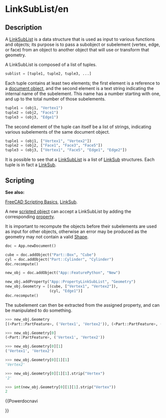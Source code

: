 # LinkSubList/en


## Description

A [LinkSubList](LinkSubList.md) is a data structure that is used as input to various functions and objects; its purpose is to pass a subobject or subelement (vertex, edge, or face) from an object to another object that will use or transform that geometry.

A LinkSubList is composed of a list of tuples. 
```python
sublist = [tuple1, tuple2, tuple3, ...]
```

Each tuple contains at least two elements; the first element is a reference to a [document object](App_DocumentObject.md), and the second element is a text string indicating the internal name of the subelement. This name has a number starting with one, and up to the total number of those subelements. 
```python
tuple1 = (obj1, "Vertex1")
tuple2 = (obj2, "Face1")
tuple3 = (obj3, "Edge1")
```

The second element of the tuple can itself be a list of strings, indicating various subelements of the same document object. 
```python
tuple1 = (obj1, ["Vertex1", "Vertex2"])
tuple2 = (obj2, ["Face1", "Face3", "Face5"])
tuple3 = (obj3, ["Vertex1", "Face5", "Edge1", "Edge2"])
```

It is possible to see that a [LinkSubList](LinkSubList.md) is a list of [LinkSub](LinkSub.md) structures. Each tuple is in fact a [LinkSub](LinkSub.md).

## Scripting


**See also:**

[FreeCAD Scripting Basics](FreeCAD_Scripting_Basics.md), [LinkSub](LinkSub.md).

A new [scripted object](scripted_objects.md) can accept a LinkSubList by adding the corresponding [property](property.md).

It is important to recompute the objects before their subelements are used as input for other objects, otherwise an error may be produced as the geometry may not contain a valid [Shape](Part_TopoShape.md).


```python
doc = App.newDocument()

cube = doc.addObject("Part::Box", "Cube")
cyl = doc.addObject("Part::Cylinder", "Cylinder")
doc.recompute()

new_obj = doc.addObject("App::FeaturePython", "New")

new_obj.addProperty("App::PropertyLinkSubList", "Geometry")
new_obj.Geometry = [(cube, ["Vertex1", "Vertex2"]),
                    (cyl, "Edge1")]
doc.recompute()
```

The subelement can then be extracted from the assigned property, and can be manipulated to do something. 
```python
>>> new_obj.Geometry
[(<Part::PartFeature>, ('Vertex1', 'Vertex2')), (<Part::PartFeature>, ('Edge1',))]

>>> new_obj.Geometry[0]
(<Part::PartFeature>, ('Vertex1', 'Vertex2'))

>>> new_obj.Geometry[0][1]
('Vertex1', 'Vertex2')

>>> new_obj.Geometry[0][1][1]
'Vertex2'

>>> new_obj.Geometry[0][1][1].strip("Vertex")
'2'

>>> int(new_obj.Geometry[0][1][1].strip("Vertex"))
2
```


{{Powerdocnavi

}}
